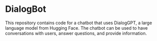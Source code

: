 # DialogBot
This repository contains code for a chatbot that uses DialogGPT, a large language model from Hugging Face. The chatbot can be used to have conversations with users, answer questions, and provide information.
